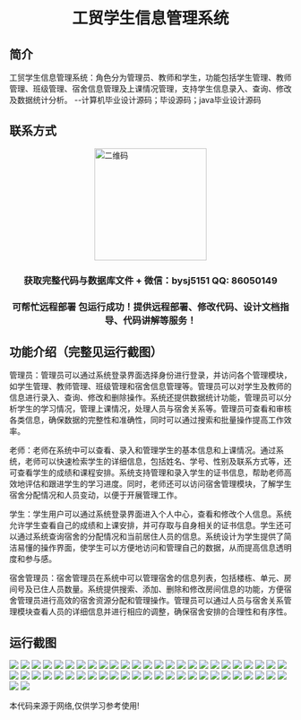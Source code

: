 <p><h1 align="center">工贸学生信息管理系统</h1></p>

## 简介
工贸学生信息管理系统：角色分为管理员、教师和学生，功能包括学生管理、教师管理、班级管理、宿舍信息管理及上课情况管理，支持学生信息录入、查询、修改及数据统计分析。    --计算机毕业设计源码；毕设源码；java毕业设计源码


## 联系方式
<img src="https://bs-1329754181.cos.ap-shanghai.myqcloud.com/wx.jpg" alt="二维码" style="display: block; margin: 0 auto;" width="200px">
<p><h3 align="center">获取完整代码与数据库文件 + 微信：bysj5151 QQ: 86050149</h3></p>
<p><h3 align="center">可帮忙远程部署 包运行成功！提供远程部署、修改代码、设计文档指导、代码讲解等服务！</h3></p>

## 功能介绍（完整见运行截图）
管理员：管理员可以通过系统登录界面选择身份进行登录，并访问各个管理模块，如学生管理、教师管理、班级管理和宿舍信息管理等。管理员可以对学生及教师的信息进行录入、查询、修改和删除操作。系统还提供数据统计功能，管理员可以分析学生的学习情况，管理上课情况，处理人员与宿舍关系等。管理员可查看和审核各类信息，确保数据的完整性和准确性，同时可以通过搜索和批量操作提高工作效率。

老师：老师在系统中可以查看、录入和管理学生的基本信息和上课情况。通过系统，老师可以快速检索学生的详细信息，包括姓名、学号、性别及联系方式等，还可查看学生的成绩和课程安排。系统支持管理和录入学生的证书信息，帮助老师高效地评估和跟进学生的学习进度。同时，老师还可以访问宿舍管理模块，了解学生宿舍分配情况和人员变动，以便于开展管理工作。

学生：学生用户可以通过系统登录界面进入个人中心，查看和修改个人信息。系统允许学生查看自己的成绩和上课安排，并可存取与自身相关的证书信息。学生还可以通过系统查询宿舍的分配情况和当前居住人员的信息。系统设计为学生提供了简洁易懂的操作界面，使学生可以方便地访问和管理自己的数据，从而提高信息透明度和参与感。

宿舍管理员：宿舍管理员在系统中可以管理宿舍的信息列表，包括楼栋、单元、房间号及已住人员数量。系统提供搜索、添加、删除和修改房间信息的功能，方便宿舍管理员进行高效的宿舍资源分配和管理操作。管理员可以通过人员与宿舍关系管理模块查看人员的详细信息并进行相应的调整，确保宿舍安排的合理性和有序性。


## 运行截图
![](https://bs-1329754181.cos.ap-shanghai.myqcloud.com/ssm/StudentInformationManagementSystem1/img/001.jpg)
![](https://bs-1329754181.cos.ap-shanghai.myqcloud.com/ssm/StudentInformationManagementSystem1/img/002.jpg)
![](https://bs-1329754181.cos.ap-shanghai.myqcloud.com/ssm/StudentInformationManagementSystem1/img/003.jpg)
![](https://bs-1329754181.cos.ap-shanghai.myqcloud.com/ssm/StudentInformationManagementSystem1/img/004.jpg)
![](https://bs-1329754181.cos.ap-shanghai.myqcloud.com/ssm/StudentInformationManagementSystem1/img/005.jpg)
![](https://bs-1329754181.cos.ap-shanghai.myqcloud.com/ssm/StudentInformationManagementSystem1/img/006.jpg)
![](https://bs-1329754181.cos.ap-shanghai.myqcloud.com/ssm/StudentInformationManagementSystem1/img/007.jpg)
![](https://bs-1329754181.cos.ap-shanghai.myqcloud.com/ssm/StudentInformationManagementSystem1/img/008.jpg)
![](https://bs-1329754181.cos.ap-shanghai.myqcloud.com/ssm/StudentInformationManagementSystem1/img/009.jpg)
![](https://bs-1329754181.cos.ap-shanghai.myqcloud.com/ssm/StudentInformationManagementSystem1/img/010.jpg)
![](https://bs-1329754181.cos.ap-shanghai.myqcloud.com/ssm/StudentInformationManagementSystem1/img/011.jpg)
![](https://bs-1329754181.cos.ap-shanghai.myqcloud.com/ssm/StudentInformationManagementSystem1/img/012.jpg)
![](https://bs-1329754181.cos.ap-shanghai.myqcloud.com/ssm/StudentInformationManagementSystem1/img/013.jpg)
![](https://bs-1329754181.cos.ap-shanghai.myqcloud.com/ssm/StudentInformationManagementSystem1/img/014.jpg)
![](https://bs-1329754181.cos.ap-shanghai.myqcloud.com/ssm/StudentInformationManagementSystem1/img/015.jpg)
![](https://bs-1329754181.cos.ap-shanghai.myqcloud.com/ssm/StudentInformationManagementSystem1/img/016.jpg)
![](https://bs-1329754181.cos.ap-shanghai.myqcloud.com/ssm/StudentInformationManagementSystem1/img/017.jpg)
![](https://bs-1329754181.cos.ap-shanghai.myqcloud.com/ssm/StudentInformationManagementSystem1/img/018.jpg)
![](https://bs-1329754181.cos.ap-shanghai.myqcloud.com/ssm/StudentInformationManagementSystem1/img/019.jpg)
![](https://bs-1329754181.cos.ap-shanghai.myqcloud.com/ssm/StudentInformationManagementSystem1/img/020.jpg)
![](https://bs-1329754181.cos.ap-shanghai.myqcloud.com/ssm/StudentInformationManagementSystem1/img/021.jpg)
![](https://bs-1329754181.cos.ap-shanghai.myqcloud.com/ssm/StudentInformationManagementSystem1/img/022.jpg)
![](https://bs-1329754181.cos.ap-shanghai.myqcloud.com/ssm/StudentInformationManagementSystem1/img/023.jpg)
![](https://bs-1329754181.cos.ap-shanghai.myqcloud.com/ssm/StudentInformationManagementSystem1/img/024.jpg)
![](https://bs-1329754181.cos.ap-shanghai.myqcloud.com/ssm/StudentInformationManagementSystem1/img/025.jpg)
![](https://bs-1329754181.cos.ap-shanghai.myqcloud.com/ssm/StudentInformationManagementSystem1/img/026.jpg)
![](https://bs-1329754181.cos.ap-shanghai.myqcloud.com/ssm/StudentInformationManagementSystem1/img/027.jpg)
![](https://bs-1329754181.cos.ap-shanghai.myqcloud.com/ssm/StudentInformationManagementSystem1/img/028.jpg)
![](https://bs-1329754181.cos.ap-shanghai.myqcloud.com/ssm/StudentInformationManagementSystem1/img/029.jpg)
![](https://bs-1329754181.cos.ap-shanghai.myqcloud.com/ssm/StudentInformationManagementSystem1/img/030.jpg)
![](https://bs-1329754181.cos.ap-shanghai.myqcloud.com/ssm/StudentInformationManagementSystem1/img/031.jpg)
![](https://bs-1329754181.cos.ap-shanghai.myqcloud.com/ssm/StudentInformationManagementSystem1/img/032.jpg)
![](https://bs-1329754181.cos.ap-shanghai.myqcloud.com/ssm/StudentInformationManagementSystem1/img/033.jpg)
![](https://bs-1329754181.cos.ap-shanghai.myqcloud.com/ssm/StudentInformationManagementSystem1/img/034.jpg)
![](https://bs-1329754181.cos.ap-shanghai.myqcloud.com/ssm/StudentInformationManagementSystem1/img/035.jpg)
![](https://bs-1329754181.cos.ap-shanghai.myqcloud.com/ssm/StudentInformationManagementSystem1/img/036.jpg)
![](https://bs-1329754181.cos.ap-shanghai.myqcloud.com/ssm/StudentInformationManagementSystem1/img/037.jpg)
![](https://bs-1329754181.cos.ap-shanghai.myqcloud.com/ssm/StudentInformationManagementSystem1/img/038.jpg)
![](https://bs-1329754181.cos.ap-shanghai.myqcloud.com/ssm/StudentInformationManagementSystem1/img/039.jpg)
![](https://bs-1329754181.cos.ap-shanghai.myqcloud.com/ssm/StudentInformationManagementSystem1/img/040.jpg)
![](https://bs-1329754181.cos.ap-shanghai.myqcloud.com/ssm/StudentInformationManagementSystem1/img/041.jpg)
![](https://bs-1329754181.cos.ap-shanghai.myqcloud.com/ssm/StudentInformationManagementSystem1/img/042.jpg)
![](https://bs-1329754181.cos.ap-shanghai.myqcloud.com/ssm/StudentInformationManagementSystem1/img/043.jpg)
![](https://bs-1329754181.cos.ap-shanghai.myqcloud.com/ssm/StudentInformationManagementSystem1/img/044.jpg)
![](https://bs-1329754181.cos.ap-shanghai.myqcloud.com/ssm/StudentInformationManagementSystem1/img/045.jpg)
![](https://bs-1329754181.cos.ap-shanghai.myqcloud.com/ssm/StudentInformationManagementSystem1/img/046.jpg)
![](https://bs-1329754181.cos.ap-shanghai.myqcloud.com/ssm/StudentInformationManagementSystem1/img/047.jpg)
![](https://bs-1329754181.cos.ap-shanghai.myqcloud.com/ssm/StudentInformationManagementSystem1/img/048.jpg)
![](https://bs-1329754181.cos.ap-shanghai.myqcloud.com/ssm/StudentInformationManagementSystem1/img/049.jpg)
![](https://bs-1329754181.cos.ap-shanghai.myqcloud.com/ssm/StudentInformationManagementSystem1/img/050.jpg)
![](https://bs-1329754181.cos.ap-shanghai.myqcloud.com/ssm/StudentInformationManagementSystem1/img/051.jpg)
![](https://bs-1329754181.cos.ap-shanghai.myqcloud.com/ssm/StudentInformationManagementSystem1/img/052.jpg)

<p>本代码来源于网络,仅供学习参考使用!</p>
